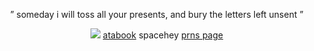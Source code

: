 
<p align="center">  ” someday i will toss all your         presents, and bury the letters left unsent ” ‏
</div>

<div align="center">
<div align="center">

<p align="center">

![](https://files.catbox.moe/f3a0t5.png)     [atabook](https://forest.atabook.org) spacehey  [prns page](https://en.pronouns.page/@041423/) ‏ 

<p align="center">

